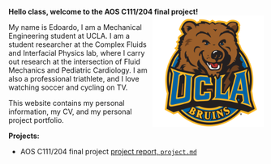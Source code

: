 **Hello class, welcome to the AOS C111/204 final project!** <img align="right" width="220" height="220" src="/assets/IMG/logo4.png">

My name is Edoardo, I am a Mechanical Engineering student at UCLA. I am a student researcher at the Complex Fluids and Interfacial Physics lab, where I carry out research at the intersection of Fluid Mechanics and Pediatric Cardiology. I am also a professional triathlete, and I love watching soccer and cycling on TV. 

This website contains my personal information, my CV, and my personal project portfolio.

**Projects:**
* AOS C111/204 final project [project report, `project.md`](project.md)
